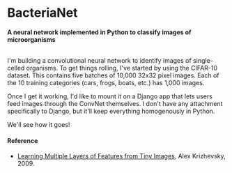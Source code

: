 <h1>BacteriaNet</h1>
<b>A neural network implemented in Python to classify images of microorganisms</b>
<br>
<br>

I'm building a convolutional neural network to identify images of single-celled organisms. To get things rolling, I've started by using the CIFAR-10 dataset. This contains five batches of 10,000 32x32 pixel images. Each of the 10 training categories (cars, frogs, boats, etc.) has 1,000 images.
<br>

Once I get it working, I'd like to mount it on a Django app that lets users feed images through the ConvNet themselves. I don't have any attachment specifically to Django, but it'll keep everything homogenously in Python.
<br>

We'll see how it goes!
<h4> Reference </h4>
<ul>
  <li>
   <a href="https://www.cs.toronto.edu/~kriz/learning-features-2009-TR.pdf">Learning Multiple Layers of Features from Tiny Images</a>, Alex Krizhevsky, 2009.
  </li>
</ul>

